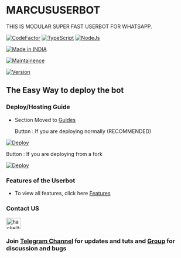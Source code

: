 # MARCUSUSERBOT

THIS IS MODULAR SUPER FAST USERBOT FOR WHATSAPP.

[![CodeFactor](https://www.codefactor.io/repository/github/hackelite01/Marco-WA/badge)](https://www.codefactor.io/repository/github/hackelite01/Marco-WA) 
[![TypeScript](https://img.shields.io/badge/TypeScript-007ACC?style=for-the-badge&logo=typescript&logoColor=white)](https://www.typescriptlang.org/) [![NodeJs](https://img.shields.io/badge/Node.js-43853D?style=for-the-badge&logo=node.js&logoColor=white)](https://nodejs.org/en/)

<p align="center">

<a href="https://github.com/hackelite01"><img title="Made in INDIA" src="https://img.shields.io/badge/MADE%20IN-INDIA-SCRIPT?colorA=%23ff8100&colorB=%23017e40&colorC=%23ff0000&style=for-the-badge"></a>

</p>

<a href="https://github.com/hackelite01"><img title="Maintainence" src="https://img.shields.io/badge/Maintained%3F-yes-green.svg"></a>

<a href="https://t.me/hackelite01"><img title="Version" src="https://img.shields.io/badge/Version-3.1.1-green.svg?style=flat-square"></a>

## The Easy Way to deploy the bot

### Deploy/Hosting Guide

-   Section Moved to
    [Guides](https://github.com/hackelite01/Marco-WA/tree/main/Guides)

    Button : If you are deploying normally (RECOMMENDED)

[![Deploy](https://www.herokucdn.com/deploy/button.png)](https://heroku.com/deploy?template=https://github.com/hackelite01/Marco-WA)

Button : If you are deploying from a fork

[![Deploy](https://www.herokucdn.com/deploy/button.png)](https://heroku.com/deploy)

### Features of the Userbot

-   To view all features, click
    here [Features](https://github.com/hackelite01/Marco-WA/Guides/Features.md)


### Contact US
  
<a href="https://instagram.com/hackelite01" target="blank"><img align="center" src="https://raw.githubusercontent.com/rahuldkjain/github-profile-readme-generator/master/src/images/icons/Social/instagram.svg" alt="hackelite01" height="30" width="40" /></a>


### Join [Telegram Channel](https://t.me/hackelite01) for updates and tuts and [Group](https://t.me/hackelite02) for discussion and bugs

